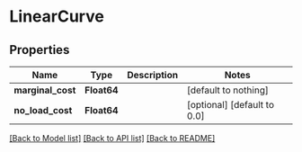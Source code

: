 # LinearCurve

## Properties

Name | Type | Description | Notes
------------ | ------------- | ------------- | -------------
**marginal_cost** | **Float64** |  | [default to nothing]
**no_load_cost** | **Float64** |  | [optional] [default to 0.0]

[[Back to Model list]](../README.md#models) [[Back to API list]](../README.md#api-endpoints) [[Back to README]](../README.md)
